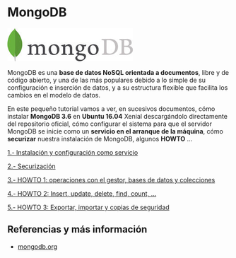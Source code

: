 # MongoDB
![mongodbLogo](images/mongodb-logo.jpg)

MongoDB es una **base de datos NoSQL orientada a documentos**, libre y de código abierto, y una de las más populares debido a lo simple de su configuración e inserción de datos, y a su estructura flexible que facilita los cambios en el modelo de datos. 

En este pequeño tutorial vamos a ver, en sucesivos documentos, cómo instalar **MongoDB 3.6** en **Ubuntu 16.04** Xenial descargándolo directamente del repositorio oficial, cómo configurar el sistema para que el servidor MongoDB se inicie como un **servicio en el arranque de la máquina**, cómo **securizar** nuestra instalación de MongoDB, algunos **HOWTO** ...

[1.- Instalación y configuración como servicio](Instalacion_de_MongoDB.md)

[2.- Securización](README_Security.md)

[3.- HOWTO 1: operaciones con el gestor, bases de datos y colecciones](MongoDbHOWTO1.pdf)

[4.- HOWTO 2: Insert, update, delete, find, count, ...](MongoDbHOWTO2.pdf)

[5.- HOWTO 3: Exportar, importar y copias de seguridad](MongoDbHOWTO3.pdf)

## Referencias y más información
- [mongodb.org](https://www.mongodb.com/)

